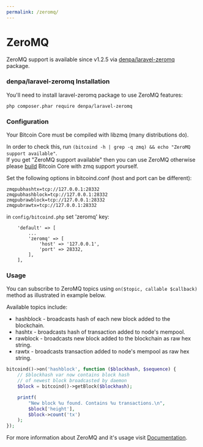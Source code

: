 ```yaml
---
permalink: /zeromq/
---
```


ZeroMQ
======================
ZeroMQ support is available since v1.2.5 via [denpa/laravel-zeromq](https://packagist.org/packages/denpa/laravel-zeromq) package.
### denpa/laravel-zeromq Installation
You'll need to install laravel-zeromq package to use ZeroMQ features:
```
php composer.phar require denpa/laravel-zeromq
```

### Configuration
Your Bitcoin Core must be compiled with libzmq (many distributions do).

In order to check this, run `(bitcoind -h | grep -q zmq) && echo "ZeroMQ support available"`.  
If you get "ZeroMQ support available" then you can use ZeroMQ otherwise please [build](https://github.com/bitcoin/bitcoin/blob/master/doc/build-unix.md) Bitcoin Core with zmq support yourself.

Set the following options in bitcoind.conf (host and port can be different):
```
zmqpubhashtx=tcp://127.0.0.1:28332
zmqpubhashblock=tcp://127.0.0.1:28332
zmqpubrawblock=tcp://127.0.0.1:28332
zmqpubrawtx=tcp://127.0.0.1:28332
```
in `config/bitcoind.php` set 'zeromq' key:
```
    'default' => [
        ...
        'zeromq' => [
            'host' => '127.0.0.1',
            'port' => 28332,
        ],
    ],
```

### Usage
You can subscribe to ZeroMQ topics using `on($topic, callable $callback)` method as illustrated in example below.

Available topics include:
* hashblock - broadcasts hash of each new block added to the blockchain.
* hashtx - broadcasts hash of transaction added to node's mempool.
* rawblock - broadcasts new block added to the blockchain as raw hex string.
* rawtx - broadcasts transaction added to node's mempool as raw hex string.

```php
bitcoind()->on('hashblock', function ($blockhash, $sequence) {
    // $blockhash var now contains block hash
    // of newest block broadcasted by daemon
    $block = bitcoind()->getBlock($blockhash);

    printf(
        "New block %u found. Contains %u transactions.\n",
        $block['height'],
        $block->count('tx')
    );
});
```
For more information about ZeroMQ and it's usage visit [Documentation](https://github.com/bitcoin/bitcoin/blob/master/doc/zmq.md).
